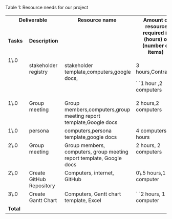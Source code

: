 ﻿Table 1: Resource needs for our project  

<table><tr><th colspan="2" valign="top"><b>Deliverable</b> </th><th rowspan="1" valign="top"><b>Resource name</b> </th><th rowspan="2" valign="top"><b>Amount of resource required in (hours) or (number of items)</b> </th><th rowspan="2" valign="top"><b>Cost</b> </th></tr>
<tr><td valign="top"><b>Tasks</b> </td><td valign="top"><b>Description</b> </td></tr>
<tr><td valign="top">1\.0</td><td valign="top"><p>stakeholder registry </p><p></p></td><td valign="top"><p>stakeholder template,computers,google docs,</p><p></p></td><td valign="top"><p>3 hours,Contractor </p><p>` `1 hour ,2 computers</p></td><td valign="top"><p>$600,$200 per hour </p><p>$1,138,$569 per device</p></td></tr>
<tr><td valign="top">1\.0</td><td valign="top">Group meeting</td><td valign="top">Group members,computers,group meeting report template,Google docs</td><td valign="top">2 hours,2 computers </td><td valign="top">$1,138,$569 per device</td></tr>
<tr><td valign="top">1\.0 </td><td valign="top">persona</td><td valign="top">computers,persona template,google docs</td><td valign="top">4 computers,2 hours </td><td valign="top">$2276,$569 per device</td></tr>
<tr><td valign="top">2\.0 </td><td valign="top">Group meeting</td><td valign="top">Group members, computers, group meeting report template, Google docs</td><td valign="top">2 hours, 2 computers</td><td valign="top">$1,138, $569 per device</td></tr>
<tr><td valign="top">2\.0 </td><td valign="top">Create GitHub Repository</td><td valign="top">Computers, internet, GitHub</td><td valign="top">0\.5 hours,1 computer</td><td valign="top">$569</td></tr>
<tr><td valign="top">3\.0</td><td valign="top">Create Gantt Chart</td><td valign="top">Computers, Gantt chart template, Excel</td><td valign="top">` `2  hours, 1 computer</td><td valign="top">` `$569</td></tr>
<tr><td valign="top"><b>Total</b> </td><td valign="top"> </td><td valign="top"> </td><td valign="top"> </td><td valign="top"><b>$7428NZ</b> </td></tr>
</table>


